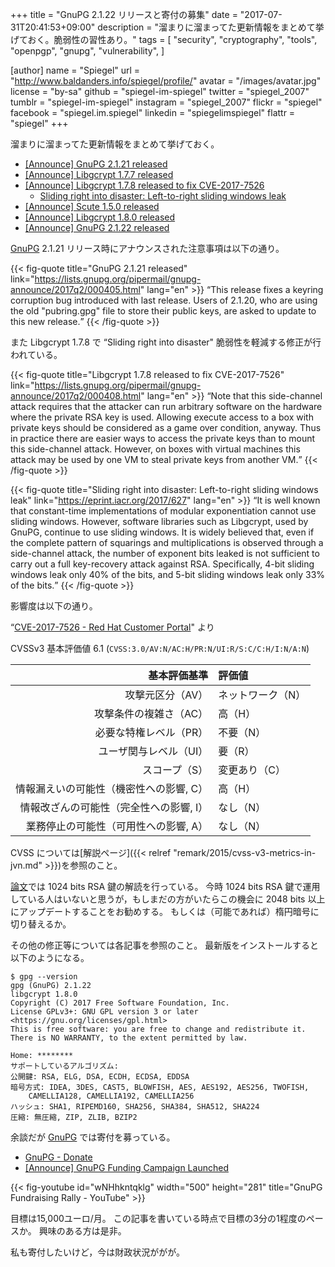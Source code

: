 +++
title = "GnuPG 2.1.22 リリースと寄付の募集"
date =  "2017-07-31T20:41:53+09:00"
description = "溜まりに溜まってた更新情報をまとめて挙げておく。脆弱性の習性あり。"
tags = [
  "security",
  "cryptography",
  "tools",
  "openpgp",
  "gnupg",
  "vulnerability",
]

[author]
  name      = "Spiegel"
  url       = "http://www.baldanders.info/spiegel/profile/"
  avatar    = "/images/avatar.jpg"
  license   = "by-sa"
  github    = "spiegel-im-spiegel"
  twitter   = "spiegel_2007"
  tumblr    = "spiegel-im-spiegel"
  instagram = "spiegel_2007"
  flickr    = "spiegel"
  facebook  = "spiegel.im.spiegel"
  linkedin  = "spiegelimspiegel"
  flattr    = "spiegel"
+++

溜まりに溜まってた更新情報をまとめて挙げておく。

- [[Announce] GnuPG 2.1.21 released](https://lists.gnupg.org/pipermail/gnupg-announce/2017q2/000405.html)
- [[Announce] Libgcrypt 1.7.7 released](https://lists.gnupg.org/pipermail/gnupg-announce/2017q2/000406.html)
- [[Announce] Libgcrypt 1.7.8 released to fix CVE-2017-7526](https://lists.gnupg.org/pipermail/gnupg-announce/2017q2/000408.html)
    - [Sliding right into disaster: Left-to-right sliding windows leak](https://eprint.iacr.org/2017/627)
- [[Announce] Scute 1.5.0 released](https://lists.gnupg.org/pipermail/gnupg-announce/2017q3/000409.html)
- [[Announce] Libgcrypt 1.8.0 released](https://lists.gnupg.org/pipermail/gnupg-announce/2017q3/000410.html)
- [[Announce] GnuPG 2.1.22 released](https://lists.gnupg.org/pipermail/gnupg-announce/2017q3/000411.html)

[GnuPG] 2.1.21 リリース時にアナウンスされた注意事項は以下の通り。

{{< fig-quote title="GnuPG 2.1.21 released" link="https://lists.gnupg.org/pipermail/gnupg-announce/2017q2/000405.html" lang="en" >}}
<q>This release fixes a keyring corruption bug introduced with last release.  Users of 2.1.20, who are using the old "pubring.gpg" file to store their public keys, are asked to update to this new release.</q>
{{< /fig-quote >}}

また Libgcrypt 1.7.8 で “Sliding right into disaster" 脆弱性を軽減する修正が行われている。

{{< fig-quote title="Libgcrypt 1.7.8 released to fix CVE-2017-7526" link="https://lists.gnupg.org/pipermail/gnupg-announce/2017q2/000408.html" lang="en" >}}
<q>Note that this side-channel attack requires that the attacker can run arbitrary software on the hardware where the private RSA key is used.  Allowing execute access to a box with private keys should be considered as a game over condition, anyway.  Thus in practice there are easier ways to access the private keys than to mount this side-channel attack.  However, on boxes with virtual machines this attack may be used by one VM to steal private keys from another VM.</q>
{{< /fig-quote >}}

{{< fig-quote title="Sliding right into disaster: Left-to-right sliding windows leak" link="https://eprint.iacr.org/2017/627" lang="en" >}}
<q>It is well known that constant-time implementations of modular exponentiation cannot use sliding windows. However, software libraries such as Libgcrypt, used by GnuPG, continue to use sliding windows. It is widely believed that, even if the complete pattern of squarings and multiplications is observed through a side-channel attack, the number of exponent bits leaked is not sufficient to carry out a full key-recovery attack against RSA. Specifically, 4-bit sliding windows leak only 40% of the bits, and 5-bit sliding windows leak only 33% of the bits.</q>
{{< /fig-quote >}}

影響度は以下の通り。

“[CVE-2017-7526 - Red Hat Customer Portal](https://access.redhat.com/security/cve/cve-2017-7526)" より

CVSSv3 基本評価値 6.1 (`CVSS:3.0/AV:N/AC:H/PR:N/UI:R/S:C/C:H/I:N/A:N`)

| 基本評価基準                            | 評価値            |
|----------------------------------------:|:------------------|
| 攻撃元区分（AV）                        | ネットワーク（N） |
| 攻撃条件の複雑さ（AC）                  | 高（H）           |
| 必要な特権レベル（PR）                  | 不要（N）         |
| ユーザ関与レベル（UI）                  | 要（R）           |
| スコープ（S）                           | 変更あり（C）     |
| 情報漏えいの可能性（機密性への影響, C） | 高（H）           |
| 情報改ざんの可能性（完全性への影響, I） | なし（N）         |
| 業務停止の可能性（可用性への影響, A）   | なし（N）         |

CVSS については[解説ページ]({{< relref "remark/2015/cvss-v3-metrics-in-jvn.md" >}})を参照のこと。

[論文]では 1024 bits RSA 鍵の解読を行っている。
今時 1024 bits RSA 鍵で運用している人はいないと思うが，もしまだの方がいたらこの機会に 2048 bits 以上にアップデートすることをお勧めする。
もしくは（可能であれば）楕円暗号に切り替えるか。

その他の修正等については各記事を参照のこと。
最新版をインストールすると以下のようになる。

```text
$ gpg --version
gpg (GnuPG) 2.1.22
libgcrypt 1.8.0
Copyright (C) 2017 Free Software Foundation, Inc.
License GPLv3+: GNU GPL version 3 or later <https://gnu.org/licenses/gpl.html>
This is free software: you are free to change and redistribute it.
There is NO WARRANTY, to the extent permitted by law.

Home: ********
サポートしているアルゴリズム:
公開鍵: RSA, ELG, DSA, ECDH, ECDSA, EDDSA
暗号方式: IDEA, 3DES, CAST5, BLOWFISH, AES, AES192, AES256, TWOFISH,
    CAMELLIA128, CAMELLIA192, CAMELLIA256
ハッシュ: SHA1, RIPEMD160, SHA256, SHA384, SHA512, SHA224
圧縮: 無圧縮, ZIP, ZLIB, BZIP2
```

余談だが [GnuPG] では寄付を募っている。

- [GnuPG - Donate](https://gnupg.org/donate/)
- [[Announce] GnuPG Funding Campaign Launched](https://lists.gnupg.org/pipermail/gnupg-announce/2017q2/000407.html)

{{< fig-youtube id="wNHhkntqklg" width="500" height="281" title="GnuPG Fundraising Rally - YouTube" >}}

目標は15,000ユーロ/月。
この記事を書いている時点で目標の3分の1程度のペースか。
興味のある方は是非。

私も寄付したいけど，今は財政状況ががが。

[GnuPG]: https://gnupg.org/ "The GNU Privacy Guard"
[論文]: https://eprint.iacr.org/2017/627 "Sliding right into disaster: Left-to-right sliding windows leak"
